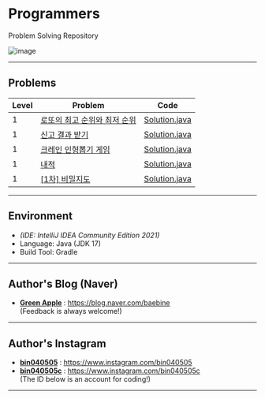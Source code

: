 # Programmers
Problem Solving Repository

![image](https://user-images.githubusercontent.com/63220297/182011027-2f0cb68a-cbe2-4e67-8eb0-0992e1dff935.png)

___

## Problems

| Level | Problem | Code |
| --- | --- | --- |
| 1 | [로또의 최고 순위와 최저 순위](https://school.programmers.co.kr/learn/courses/30/lessons/77484?language=java) | [Solution.java](https://github.com/Baebin/Programmers/blob/master/src/main/java/level_1/%EB%A1%9C%EB%98%90%EC%9D%98%EC%B5%9C%EA%B3%A0%EC%88%9C%EC%9C%84%EC%99%80%EC%B5%9C%EC%A0%80%EC%88%9C%EC%9C%84/Solution.java) |
| 1 | [신고 결과 받기](https://school.programmers.co.kr/learn/courses/30/lessons/92334?language=java) | [Solution.java](https://github.com/Baebin/Programmers/tree/master/src/main/java/level_1/%EC%8B%A0%EA%B3%A0%EA%B2%B0%EA%B3%BC%EB%B0%9B%EA%B8%B0/Solution.java) |
| 1 | [크레인 인형뽑기 게임](https://school.programmers.co.kr/learn/courses/30/lessons/64061?language=java) | [Solution.java](https://github.com/Baebin/Programmers/blob/master/src/main/java/level_1/%ED%81%AC%EB%A0%88%EC%9D%B8%EC%9D%B8%ED%98%95%EB%BD%91%EA%B8%B0%EA%B2%8C%EC%9E%84/Solution.java) |
| 1 | [내적](https://school.programmers.co.kr/learn/courses/30/lessons/70128?language=java) | [Solution.java](https://github.com/Baebin/Programmers/blob/master/src/main/java/level_1/%EB%82%B4%EC%A0%81/Solution.java)
| 1 | [[1차] 비밀지도](https://school.programmers.co.kr/learn/courses/30/lessons/17681?language=java) | [Solution.java]() |
___

## Environment
- *(IDE: IntelliJ IDEA Community Edition 2021)*
- Language: Java (JDK 17)
- Build Tool: Gradle

___

## Author's Blog (Naver)
* [**Green Apple**](https://blog.naver.com/baebine) : https://blog.naver.com/baebine
</br>(Feedback is always welcome!)

___

## Author's Instagram
* [**bin040505**](https://www.instagram.com/bin040505) : https://www.instagram.com/bin040505
* [**bin040505c**](https://www.instagram.com/bin040505c) : https://www.instagram.com/bin040505c
</br>(The ID below is an account for coding!)
___
